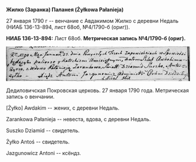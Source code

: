 **Жилко (Заранка) Паланея (Żyłkowa Pałanieja)**

27 января 1790 г -- венчание с Авдакимом Жилко с деревни Недаль (НИАБ
136-13-894, лист 68об, №4/1790-б (ориг)).

**НИАБ 136-13-894:** Лист 68об. **Метрическая запись №4/1790-б (ориг).**

![](./media/cd13388d7bf47fd779efead0273cced40c928d9f.png)

Дедиловичская Покровская церковь. 27 января 1790 года. Метрическая
запись о венчании.

\[Żyłko\] Awdakim -- жених, с деревни Недаль.

Zarankowa Pałanieja -- невеста, вдова, с деревни Недаль.

Suszko Dziamid -- свидетель.

Żyłko Antoś -- свидетель.

Jazgunowicz Antoni -- ксёндз.

